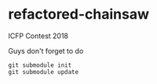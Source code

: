 # refactored-chainsaw
ICFP Contest 2018

Guys don't forget to do
```
git submodule init
git submodule update
```
